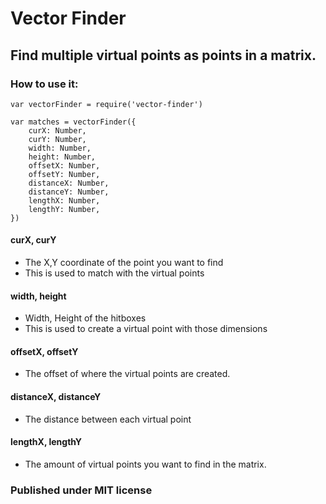 # Vector Finder
## Find multiple virtual points as points in a matrix.

### How to use it:

```
var vectorFinder = require('vector-finder')

var matches = vectorFinder({
	curX: Number,
	curY: Number,
	width: Number,
	height: Number,
	offsetX: Number,
	offsetY: Number,
	distanceX: Number,
	distanceY: Number,
	lengthX: Number,
	lengthY: Number,
})
```

#### curX, curY

- The X,Y coordinate of the point you want to find
- This is used to match with the virtual points

#### width, height

- Width, Height of the hitboxes
- This is used to create a virtual point with those dimensions

#### offsetX, offsetY

- The offset of where the virtual points are created.

#### distanceX, distanceY

- The distance between each virtual point

#### lengthX, lengthY

- The amount of virtual points you want to find in the matrix.

### Published under MIT license